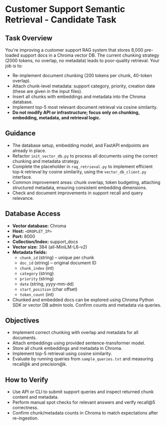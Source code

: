 # Customer Support Semantic Retrieval - Candidate Task

## Task Overview
You're improving a customer support RAG system that stores 8,000 pre-loaded support docs in a Chroma vector DB. The current chunking strategy (2000 tokens, no overlap, no metadata) leads to poor-quality retrieval. Your job is to:
- Re-implement document chunking (200 tokens per chunk, 40-token overlap).
- Attach chunk-level metadata: support category, priority, creation date (these are given in the input files).
- Insert all chunks with embeddings and metadata into the Chroma database.
- Implement top-5 most relevant document retrieval via cosine similarity.
- **Do not modify API or infrastructure; focus only on chunking, embedding, metadata, and retrieval logic.**

## Guidance
- The database setup, embedding model, and FastAPI endpoints are already in place.
- Refactor `init_vector_db.py` to process all documents using the correct chunking and metadata strategy.
- Complete the placeholder in `rag_retrieval.py` to implement efficient top-k retrieval by cosine similarity, using the `vector_db_client.py` interface.
- Common improvement areas: chunk overlap, token budgeting, attaching structured metadata, ensuring consistent embedding dimensions.
- Check and document improvements in support recall and query relevance.

## Database Access
- **Vector database:** Chroma
- **Host:** `<DROPLET_IP>`
- **Port:** 8000
- **Collection/Index:** support_docs
- **Vector size:** 384 (all-MiniLM-L6-v2)
- **Metadata fields:**
  - `chunk_id` (string) – unique per chunk
  - `doc_id` (string) – original document ID
  - `chunk_index` (int)
  - `category` (string)
  - `priority` (string)
  - `date` (string, yyyy-mm-dd)
  - `start_position` (char offset)
  - `token_count` (int)
- Chunked and embedded docs can be explored using Chroma Python SDK or vector DB admin tools. Confirm counts and metadata via queries.

## Objectives
- Implement correct chunking with overlap and metadata for all documents.
- Attach embeddings using provided sentence-transformer model.
- Store all chunk embeddings and metadata in Chroma.
- Implement top-5 retrieval using cosine similarity.
- Evaluate by running queries from `sample_queries.txt` and measuring recall@k and precision@k.

## How to Verify
- Use API or CLI to submit support queries and inspect returned chunk content and metadata.
- Perform manual spot checks for relevant answers and verify recall@5 correctness.
- Confirm chunk/metadata counts in Chroma to match expectations after re-ingestion.
